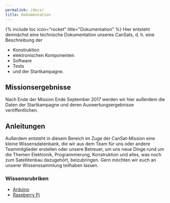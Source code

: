 ```yaml
---
permalink: /docs/
title: Dokumentation
---
```

{% include toc icon="rocket" title="Dokumentation" %}
Hier entsteht demnächst eine technische Dokumentation unseres CanSats, d. h. eine Beschreibung der

- Konstruktion
- elektronischen Komponenten
- Software
- Tests
- und der Startkampagne.

## Missionsergebnisse
Nach Ende der Mission Ende September 2017 werden wir hier außerdem die Daten der Startkampagne und deren Auswertungsergebnisse veröffentlichen.

## Anleitungen
Außerdem entsteht in diesem Bereich im Zuge der CanSat-Mission eine kleine Wissensdatenbank, die wir aus dem Team für uns oder andere Teammitglieder erstellen oder unsere Betreuer, um uns neue Dinge rund um die Themen Elektronik, Programmierung, Konstruktion und alles, was noch zum Satellitenbau dazugehört, beizubringen. Gern möchten wir euch an unserer Wissenssammlung teilhaben lassen.

### Wissensrubriken

- [Arduino](/docs/arduino/)
- [Raspberry Pi](/docs/raspberrypi/)
